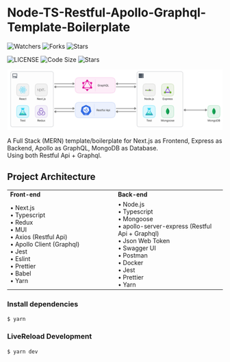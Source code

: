 # Node-TS-Restful-Apollo-Graphql-Template-Boilerplate

![Watchers](https://img.shields.io/github/watchers/Qiming-Liu/Node-TS-Restful-Apollo-Graphql-Template-Boilerplate?style=social)
![Forks](https://img.shields.io/github/forks/Qiming-Liu/Node-TS-Restful-Apollo-Graphql-Template-Boilerplate?style=social)
![Stars](https://img.shields.io/github/stars/Qiming-Liu/Node-TS-Restful-Apollo-Graphql-Template-Boilerplate?style=social)

![LICENSE](https://img.shields.io/github/license/Qiming-Liu/Node-TS-Restful-Apollo-Graphql-Template-Boilerplate)
![Code Size](https://img.shields.io/github/languages/code-size/Qiming-Liu/Node-TS-Restful-Apollo-Graphql-Template-Boilerplate)
![Stars](https://img.shields.io/github/commit-activity/y/Qiming-Liu/Node-TS-Restful-Apollo-Graphql-Template-Boilerplate)

<p align="center"><img src="https://github.com/Qiming-Liu/Next-TS-Restful-Apollo-Graphql-Template-Boilerplate/raw/main/public/architecture.png"></p>

A Full Stack (MERN) template/boilerplate for Next.js as Frontend, Express as Backend, Apollo as GraphQL, MongoDB as Database.  
Using both Restful Api + Graphql.  
## Project Architecture

<table align="center" border=0>
   <tr>
      <td width="500"><b>Front-end</b></td>
      <td width="500"><b>Back-end</b></td>
   </tr>
   <tr>
      <td>
         • Next.js<br>
         • Typescript<br>
         • Redux<br>
         • MUI<br>
         • Axios (Restful Api)<br>
         • Apollo Client (Graphql)<br>
         • Jest<br>
         • Eslint<br>
         • Prettier<br>
         • Babel<br>
         • Yarn<br>
      </td>
      <td>
         • Node.js<br>
         • Typescript<br>
         • Mongoose<br>
         • apollo-server-express (Restful Api + Graphql)<br>
         • Json Web Token<br>
         • Swagger UI<br>
         • Postman<br>
         • Docker<br>
         • Jest<br>
         • Prettier<br>
         • Yarn<br>
      </td>
   </tr>
</table>

### Install dependencies

```shell
$ yarn
```

### LiveReload Development

```shell
$ yarn dev
```